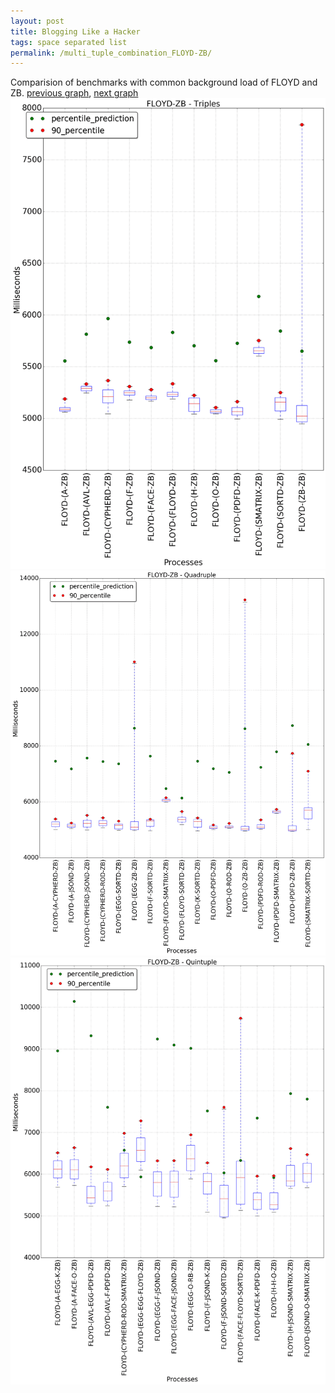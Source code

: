 ```yaml
---
layout: post
title: Blogging Like a Hacker
tags: space separated list
permalink: /multi_tuple_combination_FLOYD-ZB/
---
```


Comparision of benchmarks with common background load of FLOYD and ZB.
[previous graph](../multi_tuple_combination_FLOYD-SORTD/), [next graph](../multi_tuple_combination_H-AVL/)
<img src="./images/triple/FLOYD/FLOYD-ZB_box.png" alt="graph figure"><img src="./images/quadruple/FLOYD/FLOYD-ZB_box.png" alt="graph figure"><img src="./images/quintuple/FLOYD/FLOYD-ZB_box.png" alt="graph figure">